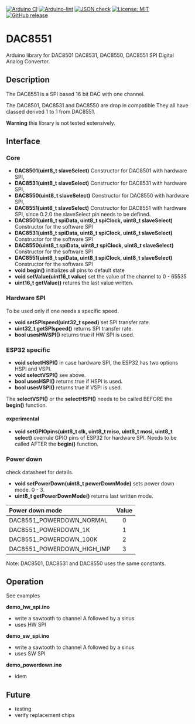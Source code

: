 
[![Arduino CI](https://github.com/RobTillaart/DAC8551/workflows/Arduino%20CI/badge.svg)](https://github.com/marketplace/actions/arduino_ci)
[![Arduino-lint](https://github.com/RobTillaart/DAC8551/actions/workflows/arduino-lint.yml/badge.svg)](https://github.com/RobTillaart/DAC8551/actions/workflows/arduino-lint.yml)
[![JSON check](https://github.com/RobTillaart/DAC8551/actions/workflows/jsoncheck.yml/badge.svg)](https://github.com/RobTillaart/DAC8551/actions/workflows/jsoncheck.yml)
[![License: MIT](https://img.shields.io/badge/license-MIT-green.svg)](https://github.com/RobTillaart/DAC8551/blob/master/LICENSE)
[![GitHub release](https://img.shields.io/github/release/RobTillaart/DAC8551.svg?maxAge=3600)](https://github.com/RobTillaart/DAC8551/releases)


# DAC8551

Arduino library for DAC8501 DAC8531, DAC8550, DAC8551 SPI Digital Analog Convertor.


## Description

The DAC8551 is a SPI based 16 bit DAC with one channel.

The DAC8501, DAC8531 and DAC8550 are drop in compatible 
They all have classed derived 1 to 1 from DAC8551.

**Warning** this library is not tested extensively.


## Interface

### Core

- **DAC8501(uint8_t slaveSelect)** Constructor for DAC8501 with hardware SPI,
- **DAC8531(uint8_t slaveSelect)** Constructor for DAC8531 with hardware SPI,
- **DAC8550(uint8_t slaveSelect)** Constructor for DAC8550 with hardware SPI,
- **DAC8551(uint8_t slaveSelect)** Constructor for DAC8551 with hardware SPI,
since 0.2.0 the slaveSelect pin needs to be defined.
- **DAC8501(uint8_t spiData, uint8_t spiClock, uint8_t slaveSelect)** Constructor for the software SPI
- **DAC8531(uint8_t spiData, uint8_t spiClock, uint8_t slaveSelect)** Constructor for the software SPI
- **DAC8550(uint8_t spiData, uint8_t spiClock, uint8_t slaveSelect)** Constructor for the software SPI
- **DAC8551(uint8_t spiData, uint8_t spiClock, uint8_t slaveSelect)** Constructor for the software SPI
- **void begin()** initializes all pins to default state
- **void setValue(uint16_t value)** set the value of the channel to 0 - 65535
- **uint16_t getValue()** returns the last value written.


### Hardware SPI

To be used only if one needs a specific speed.

- **void setSPIspeed(uint32_t speed)** set SPI transfer rate.
- **uint32_t getSPIspeed()** returns SPI transfer rate.
- **bool usesHWSPI()** returns true if HW SPI is used.


### ESP32 specific

- **void selectHSPI()** in case hardware SPI, the ESP32 has two options HSPI and VSPI.
- **void selectVSPI()** see above.
- **bool usesHSPI()** returns true if HSPI is used.
- **bool usesVSPI()** returns true if VSPI is used.

The **selectVSPI()** or the **selectHSPI()** needs to be called 
BEFORE the **begin()** function.


#### experimental

- **void setGPIOpins(uint8_t clk, uint8_t miso, uint8_t mosi, uint8_t select)** 
overrule GPIO pins of ESP32 for hardware SPI. 
Needs to be called AFTER the **begin()** function.


### Power down

check datasheet for details.

- **void setPowerDown(uint8_t powerDownMode)** sets power down mode. 0 - 3.
- **uint8_t getPowerDownMode()** returns last written mode.

| Power down mode            | Value |
|:---------------------------|:-----:|
| DAC8551_POWERDOWN_NORMAL   |   0   |
| DAC8551_POWERDOWN_1K       |   1   |
| DAC8551_POWERDOWN_100K     |   2   |
| DAC8551_POWERDOWN_HIGH_IMP |   3   |


Note: DAC8501, DAC8531 and DAC8550 uses the same constants.


## Operation

See examples

**demo_hw_spi.ino**
- write a sawtooth to channel A followed by a sinus 
- uses HW SPI

**demo_sw_spi.ino**
- write a sawtooth to channel A followed by a sinus 
- uses SW SPI

**demo_powerdown.ino**
- idem


## Future

- testing
- verify replacement chips


